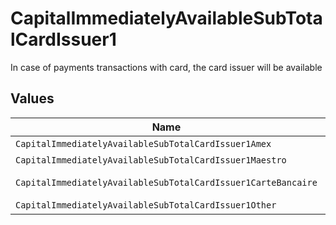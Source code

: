 # CapitalImmediatelyAvailableSubTotalCardIssuer1

In case of payments transactions with card, the card issuer will be available


## Values

| Name                                                          | Value                                                         |
| ------------------------------------------------------------- | ------------------------------------------------------------- |
| `CapitalImmediatelyAvailableSubTotalCardIssuer1Amex`          | amex                                                          |
| `CapitalImmediatelyAvailableSubTotalCardIssuer1Maestro`       | maestro                                                       |
| `CapitalImmediatelyAvailableSubTotalCardIssuer1CarteBancaire` | carte-bancaire                                                |
| `CapitalImmediatelyAvailableSubTotalCardIssuer1Other`         | other                                                         |